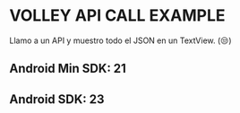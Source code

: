 # VOLLEY API CALL EXAMPLE

Llamo a un API y muestro todo el JSON en un TextView. (:unamused:)

## Android Min SDK: 21
## Android SDK: 23
